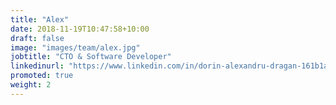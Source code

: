 ```yaml
---
title: "Alex"
date: 2018-11-19T10:47:58+10:00
draft: false
image: "images/team/alex.jpg"
jobtitle: "CTO & Software Developer"
linkedinurl: "https://www.linkedin.com/in/dorin-alexandru-dragan-161b1a224/"
promoted: true
weight: 2
---
```

